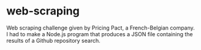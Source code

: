 # web-scraping
Web scraping challenge given by Pricing Pact, a French-Belgian company.  
I had to make a Node.js program that produces a JSON file containing the results of a Github repository search.
